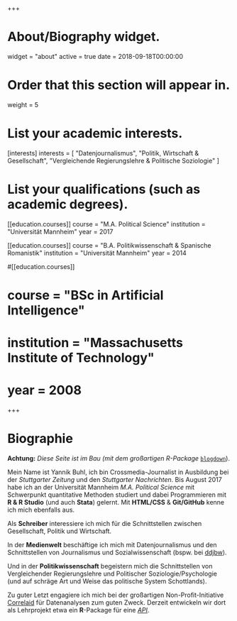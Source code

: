 +++
# About/Biography widget.
widget = "about"
active = true
date = 2018-09-18T00:00:00

# Order that this section will appear in.
weight = 5

# List your academic interests.
[interests]
  interests = [
    "Datenjournalismus",
    "Politik, Wirtschaft & Gesellschaft",
    "Vergleichende Regierungslehre & Politische Soziologie"
  ]

# List your qualifications (such as academic degrees).
[[education.courses]]
  course = "M.A. Political Science"
  institution = "Universität Mannheim"
  year = 2017

[[education.courses]]
  course = "B.A. Politikwissenschaft & Spanische Romanistik"
  institution = "Universität Mannheim"
  year = 2014

#[[education.courses]]
#  course = "BSc in Artificial Intelligence"
#  institution = "Massachusetts Institute of Technology"
#  year = 2008
 
+++

# Biographie
**Achtung:** *Diese Seite ist im Bau (mit dem großartigen R-Package* [`blogdown`](https://bookdown.org/yihui/blogdown/)).

Mein Name ist Yannik Buhl, ich bin Crossmedia-Journalist in Ausbildung bei der *Stuttgarter Zeitung* und den *Stuttgarter Nachrichten*. Bis August 2017 habe ich an der Universität Mannheim *M.A. Political Science* mit Schwerpunkt quantitative Methoden studiert und dabei Programmieren mit **R & R Studio** (und auch **Stata**) gelernt. Mit **HTML/CSS** & **Git/GitHub** kenne ich mich ebenfalls aus.

Als **Schreiber** interessiere ich mich für die Schnittstellen zwischen Gesellschaft, Politik und Wirtschaft. 

In der **Medienwelt** beschäftige ich mich mit Datenjournalismus und den Schnittstellen von Journalismus und Sozialwissenschaft (bspw. bei [ddjbw](www.ddjbw.de/)). 

Und in der **Politikwissenschaft** begeistern mich die Schnittstellen von Vergleichender Regierungslehre und Politischer Soziologie/Psychologie (und auf schräge Art und Weise das politische System Schottlands). 

Zu guter Letzt engagiere ich mich bei der großartigen Non-Profit-Initiative [Correlaid](http://www.correlaid.org/) für Datenanalysen zum guten Zweck. Derzeit entwickeln wir dort als Lehrprojekt etwa ein **R**-Package für eine [*API*](https://newsapi.org).
